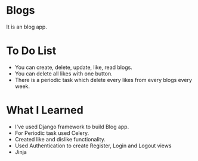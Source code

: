 # Blogs
It is an blog app.

# To Do List

* You can create, delete, update, like, read blogs.
* You can delete all likes with one button.
* There is a periodic task which delete every likes from every blogs every week. 

# What I Learned

* I've used Django framework to build Blog app.
* For Periodic task used Celery.
* Created like and dislike functionality.
* Used Authentication to create Register, Login and Logout views
* Jinja 
